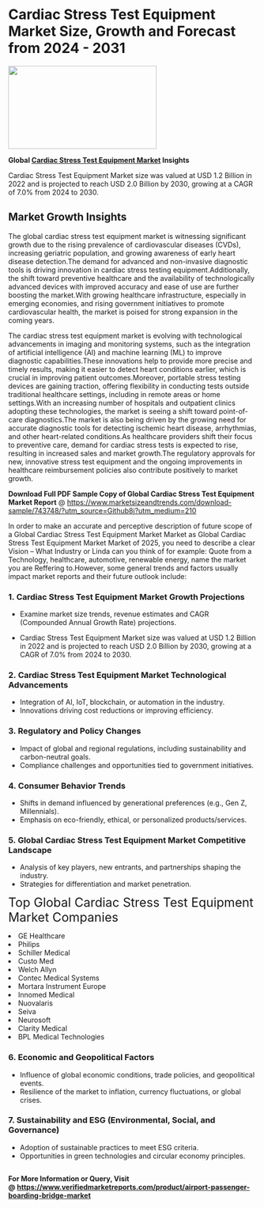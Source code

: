 <H1>Cardiac Stress Test Equipment Market Size, Growth and Forecast from 2024 - 2031</H1><img class="aligncenter size-medium wp-image-584254" src="https://thirdeyenews.in/wp-content/uploads/2024/09/Global-Market-Research-300x168.jpeg" alt="" width="300" height="168" /><p><strong>Global&nbsp;<a href="https://www.marketsizeandtrends.com/download-sample/743748/?utm_source=Github8j?utm_medium=210">Cardiac Stress Test Equipment Market</a> Insights</strong></p><p>Cardiac Stress Test Equipment Market size was valued at USD 1.2 Billion in 2022 and is projected to reach USD 2.0 Billion by 2030, growing at a CAGR of 7.0% from 2024 to 2030.</p><p><h2>Market Growth Insights</h2> <p>The global cardiac stress test equipment market is witnessing significant growth due to the rising prevalence of cardiovascular diseases (CVDs), increasing geriatric population, and growing awareness of early heart disease detection.The demand for advanced and non-invasive diagnostic tools is driving innovation in cardiac stress testing equipment.Additionally, the shift toward preventive healthcare and the availability of technologically advanced devices with improved accuracy and ease of use are further boosting the market.With growing healthcare infrastructure, especially in emerging economies, and rising government initiatives to promote cardiovascular health, the market is poised for strong expansion in the coming years.</p> <p>The cardiac stress test equipment market is evolving with technological advancements in imaging and monitoring systems, such as the integration of artificial intelligence (AI) and machine learning (ML) to improve diagnostic capabilities.These innovations help to provide more precise and timely results, making it easier to detect heart conditions earlier, which is crucial in improving patient outcomes.Moreover, portable stress testing devices are gaining traction, offering flexibility in conducting tests outside traditional healthcare settings, including in remote areas or home settings.With an increasing number of hospitals and outpatient clinics adopting these technologies, the market is seeing a shift toward point-of-care diagnostics.The market is also being driven by the growing need for accurate diagnostic tools for detecting ischemic heart disease, arrhythmias, and other heart-related conditions.As healthcare providers shift their focus to preventive care, demand for cardiac stress tests is expected to rise, resulting in increased sales and market growth.The regulatory approvals for new, innovative stress test equipment and the ongoing improvements in healthcare reimbursement policies also contribute positively to market growth.</p> <p><span class=""><strong>Download Full PDF Sample Copy of Global Cardiac Stress Test Equipment Market Report</strong> @ <a href="https://www.marketsizeandtrends.com/download-sample/743748/?utm_source=Github8j?utm_medium=210" target="_blank">https://www.marketsizeandtrends.com/download-sample/743748/?utm_source=Github8j?utm_medium=210</a></span></p><p>In order to make an accurate and perceptive description of future scope of a Global&nbsp;Cardiac Stress Test Equipment Market Market as Global&nbsp;Cardiac Stress Test Equipment Market Market of 2025, you need to describe a clear Vision &ndash; What Industry or Linda can you think of for example: Quote from a Technology, healthcare, automotive, renewable energy, name the market you are Reffering to.However, some general trends and factors usually impact market reports and their future outlook include:</p><h3>1.&nbsp;<strong>Cardiac Stress Test Equipment Market Growth Projections</strong></h3><ul><li>Examine market size trends, revenue estimates and CAGR (Compounded Annual Growth Rate) projections.</li><li><p>Cardiac Stress Test Equipment Market size was valued at USD 1.2 Billion in 2022 and is projected to reach USD 2.0 Billion by 2030, growing at a CAGR of 7.0% from 2024 to 2030.</p></li></ul><h3>2.&nbsp;<strong>Cardiac Stress Test Equipment Market Technological Advancements</strong></h3><ul><li>Integration of AI, IoT, blockchain, or automation in the industry.</li><li>Innovations driving cost reductions or improving efficiency.</li></ul><h3>3.&nbsp;<strong>Regulatory and Policy Changes</strong></h3><ul><li>Impact of global and regional regulations, including sustainability and carbon-neutral goals.</li><li>Compliance challenges and opportunities tied to government initiatives.</li></ul><h3>4.&nbsp;<strong>Consumer Behavior Trends</strong></h3><ul><li>Shifts in demand influenced by generational preferences (e.g., Gen Z, Millennials).</li><li>Emphasis on eco-friendly, ethical, or personalized products/services.</li></ul><h3>5.&nbsp;<strong>Global Cardiac Stress Test Equipment Market Competitive Landscape</strong></h3><ul><li>Analysis of key players, new entrants, and partnerships shaping the industry.</li><li>Strategies for differentiation and market penetration.</li></ul><p data-pm-slice="1 1 []"><span style="color: inherit; font-family: inherit; font-size: 25px;">Top Global Cardiac Stress Test Equipment Market Companies</span></p><div class="" data-test-id=""><p><li>GE Healthcare</li><li> Philips</li><li> Schiller Medical</li><li> Custo Med</li><li> Welch Allyn</li><li> Contec Medical Systems</li><li> Mortara Instrument Europe</li><li> Innomed Medical</li><li> Nuovalaris</li><li> Seiva</li><li> Neurosoft</li><li> Clarity Medical</li><li> BPL Medical Technologies</li></p></div><h3>6.&nbsp;<strong>Economic and Geopolitical Factors</strong></h3><ul><li>Influence of global economic conditions, trade policies, and geopolitical events.</li><li>Resilience of the market to inflation, currency fluctuations, or global crises.</li></ul><h3>7.&nbsp;<strong>Sustainability and ESG (Environmental, Social, and Governance)</strong></h3><ul><li>Adoption of sustainable practices to meet ESG criteria.</li><li>Opportunities in green technologies and circular economy principles.</li></ul><h2><strong style="font-size: 14px;">For More Information or Query, Visit @&nbsp;</strong><a style="background-color: #ffffff; font-size: 14px;" href="https://www.marketsizeandtrends.com/report/cardiac-stress-test-equipment-market/" target="_blank">https://www.verifiedmarketreports.com/product/airport-passenger-boarding-bridge-market</a></h2>